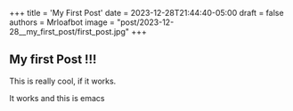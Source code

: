 +++
title = 'My First Post'
date = 2023-12-28T21:44:40-05:00
draft = false
authors = Mrloafbot
image = "post/2023-12-28__my_first_post/first_post.jpg"
+++

## My first Post !!!

This is really cool, if it works.

It works and this is emacs